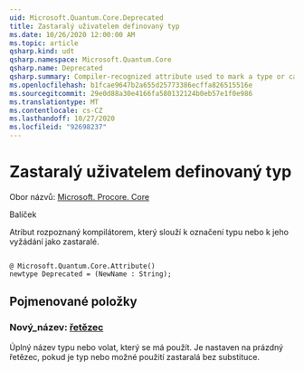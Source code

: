 ```yaml
---
uid: Microsoft.Quantum.Core.Deprecated
title: Zastaralý uživatelem definovaný typ
ms.date: 10/26/2020 12:00:00 AM
ms.topic: article
qsharp.kind: udt
qsharp.namespace: Microsoft.Quantum.Core
qsharp.name: Deprecated
qsharp.summary: Compiler-recognized attribute used to mark a type or callable as deprecated.
ms.openlocfilehash: b1fcae9647b2a655d25773386ecffa826515516e
ms.sourcegitcommit: 29e0d88a30e4166fa580132124b0eb57e1f0e986
ms.translationtype: MT
ms.contentlocale: cs-CZ
ms.lasthandoff: 10/27/2020
ms.locfileid: "92698237"
---
```

# <a name="deprecated-user-defined-type"></a>Zastaralý uživatelem definovaný typ

Obor názvů: [Microsoft. Procore. Core](xref:Microsoft.Quantum.Core)

Balíček [](https://nuget.org/packages/)


Atribut rozpoznaný kompilátorem, který slouží k označení typu nebo k jeho vyžádání jako zastaralé.

```qsharp

@ Microsoft.Quantum.Core.Attribute()
newtype Deprecated = (NewName : String);
```



## <a name="named-items"></a>Pojmenované položky

### <a name="newname--string"></a>Nový_název: [řetězec](xref:microsoft.quantum.lang-ref.string)

Úplný název typu nebo volat, který se má použít.
Je nastaven na prázdný řetězec, pokud je typ nebo možné použití zastaralá bez substituce.